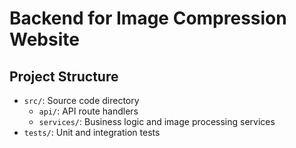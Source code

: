 # Backend for Image Compression Website

## Project Structure
- `src/`: Source code directory
  - `api/`: API route handlers
  - `services/`: Business logic and image processing services
- `tests/`: Unit and integration tests
